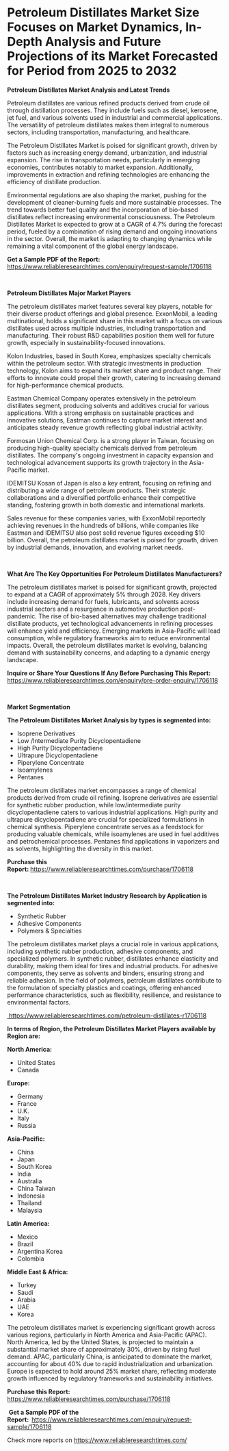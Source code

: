 <p><h1>Petroleum Distillates Market Size Focuses on Market Dynamics, In-Depth Analysis and Future Projections of its Market Forecasted for Period from 2025 to 2032</h1></p><p><strong>Petroleum Distillates Market Analysis and Latest Trends</strong></p>
<p><p>Petroleum distillates are various refined products derived from crude oil through distillation processes. They include fuels such as diesel, kerosene, jet fuel, and various solvents used in industrial and commercial applications. The versatility of petroleum distillates makes them integral to numerous sectors, including transportation, manufacturing, and healthcare.</p><p>The Petroleum Distillates Market is poised for significant growth, driven by factors such as increasing energy demand, urbanization, and industrial expansion. The rise in transportation needs, particularly in emerging economies, contributes notably to market expansion. Additionally, improvements in extraction and refining technologies are enhancing the efficiency of distillate production.</p><p>Environmental regulations are also shaping the market, pushing for the development of cleaner-burning fuels and more sustainable processes. The trend towards better fuel quality and the incorporation of bio-based distillates reflect increasing environmental consciousness. The Petroleum Distillates Market is expected to grow at a CAGR of 4.7% during the forecast period, fueled by a combination of rising demand and ongoing innovations in the sector. Overall, the market is adapting to changing dynamics while remaining a vital component of the global energy landscape.</p></p>
<p><strong>Get a Sample PDF of the Report:&nbsp;</strong> <a href="https://www.reliableresearchtimes.com/enquiry/request-sample/1706118?utm_campaign=2179&utm_medium=2&utm_source=Github&utm_content=ia&utm_term=27032025&utm_id=petroleum-distillates">https://www.reliableresearchtimes.com/enquiry/request-sample/1706118</a></p>
<p>&nbsp;</p>
<p><strong>Petroleum Distillates Major Market Players</strong></p>
<p><p>The petroleum distillates market features several key players, notable for their diverse product offerings and global presence. ExxonMobil, a leading multinational, holds a significant share in this market with a focus on various distillates used across multiple industries, including transportation and manufacturing. Their robust R&D capabilities position them well for future growth, especially in sustainability-focused innovations.</p><p>Kolon Industries, based in South Korea, emphasizes specialty chemicals within the petroleum sector. With strategic investments in production technology, Kolon aims to expand its market share and product range. Their efforts to innovate could propel their growth, catering to increasing demand for high-performance chemical products.</p><p>Eastman Chemical Company operates extensively in the petroleum distillates segment, producing solvents and additives crucial for various applications. With a strong emphasis on sustainable practices and innovative solutions, Eastman continues to capture market interest and anticipates steady revenue growth reflecting global industrial activity.</p><p>Formosan Union Chemical Corp. is a strong player in Taiwan, focusing on producing high-quality specialty chemicals derived from petroleum distillates. The company's ongoing investment in capacity expansion and technological advancement supports its growth trajectory in the Asia-Pacific market.</p><p>IDEMITSU Kosan of Japan is also a key entrant, focusing on refining and distributing a wide range of petroleum products. Their strategic collaborations and a diversified portfolio enhance their competitive standing, fostering growth in both domestic and international markets.</p><p>Sales revenue for these companies varies, with ExxonMobil reportedly achieving revenues in the hundreds of billions, while companies like Eastman and IDEMITSU also post solid revenue figures exceeding $10 billion. Overall, the petroleum distillates market is poised for growth, driven by industrial demands, innovation, and evolving market needs.</p></p>
<p>&nbsp;</p>
<p><strong>What Are The Key Opportunities For Petroleum Distillates Manufacturers?</strong></p>
<p><p>The petroleum distillates market is poised for significant growth, projected to expand at a CAGR of approximately 5% through 2028. Key drivers include increasing demand for fuels, lubricants, and solvents across industrial sectors and a resurgence in automotive production post-pandemic. The rise of bio-based alternatives may challenge traditional distillate products, yet technological advancements in refining processes will enhance yield and efficiency. Emerging markets in Asia-Pacific will lead consumption, while regulatory frameworks aim to reduce environmental impacts. Overall, the petroleum distillates market is evolving, balancing demand with sustainability concerns, and adapting to a dynamic energy landscape.</p></p>
<p><strong>Inquire or Share Your Questions If Any Before Purchasing This Report:</strong> <a href="https://www.reliableresearchtimes.com/enquiry/pre-order-enquiry/1706118?utm_campaign=2179&utm_medium=2&utm_source=Github&utm_content=ia&utm_term=27032025&utm_id=petroleum-distillates">https://www.reliableresearchtimes.com/enquiry/pre-order-enquiry/1706118</a></p>
<p>&nbsp;</p>
<p><strong>Market Segmentation</strong></p>
<p><strong>The Petroleum Distillates Market Analysis by types is segmented into:</strong></p>
<p><ul><li>Isoprene Derivatives</li><li>Low /Intermediate Purity Dicyclopentadiene</li><li>High Purity Dicyclopentadiene</li><li>Ultrapure Dicyclopentadiene</li><li>Piperylene Concentrate</li><li>Isoamylenes</li><li>Pentanes</li></ul></p>
<p><p>The petroleum distillates market encompasses a range of chemical products derived from crude oil refining. Isoprene derivatives are essential for synthetic rubber production, while low/intermediate purity dicyclopentadiene caters to various industrial applications. High purity and ultrapure dicyclopentadiene are crucial for specialized formulations in chemical synthesis. Piperylene concentrate serves as a feedstock for producing valuable chemicals, while isoamylenes are used in fuel additives and petrochemical processes. Pentanes find applications in vaporizers and as solvents, highlighting the diversity in this market.</p></p>
<p><strong>Purchase this Report:&nbsp;</strong><a href="https://www.reliableresearchtimes.com/purchase/1706118?utm_campaign=2179&utm_medium=2&utm_source=Github&utm_content=ia&utm_term=27032025&utm_id=petroleum-distillates">https://www.reliableresearchtimes.com/purchase/1706118</a></p>
<p>&nbsp;</p>
<p><strong>The Petroleum Distillates Market Industry Research by Application is segmented into:</strong></p>
<p><ul><li>Synthetic Rubber</li><li>Adhesive Components</li><li>Polymers & Specialties</li></ul></p>
<p><p>The petroleum distillates market plays a crucial role in various applications, including synthetic rubber production, adhesive components, and specialized polymers. In synthetic rubber, distillates enhance elasticity and durability, making them ideal for tires and industrial products. For adhesive components, they serve as solvents and binders, ensuring strong and reliable adhesion. In the field of polymers, petroleum distillates contribute to the formulation of specialty plastics and coatings, offering enhanced performance characteristics, such as flexibility, resilience, and resistance to environmental factors.</p></p>
<p><a href="https://www.reliableresearchtimes.com/petroleum-distillates-r1706118?utm_campaign=2179&utm_medium=2&utm_source=Github&utm_content=ia&utm_term=27032025&utm_id=petroleum-distillates">&nbsp;https://www.reliableresearchtimes.com/petroleum-distillates-r1706118</a></p>
<p><strong>In terms of Region, the Petroleum Distillates Market Players available by Region are:</strong></p>
<p>
    <p> <strong> North America: </strong>
        <ul>
            <li>United States</li>
            <li>Canada</li>
        </ul>
        </p> 
    <p> <strong> Europe: </strong>
        <ul>
            <li>Germany</li>
            <li>France</li>
            <li>U.K.</li>
            <li>Italy</li>
            <li>Russia</li>
        </ul>
        </p> 
    <p> <strong> Asia-Pacific: </strong>
        <ul>
            <li>China</li>
            <li>Japan</li>
            <li>South Korea</li>
            <li>India</li>
            <li>Australia</li>
            <li>China Taiwan</li>
            <li>Indonesia</li>
            <li>Thailand</li>
            <li>Malaysia</li>
        </ul>
        </p> 
    <p> <strong> Latin America: </strong>
        <ul>
            <li>Mexico</li>
            <li>Brazil</li>
            <li>Argentina Korea</li>
            <li>Colombia</li>
        </ul>
        </p> 
    <p> <strong> Middle East & Africa: </strong>
        <ul>
            <li>Turkey</li>
            <li>Saudi</li>
            <li>Arabia</li>
            <li>UAE</li>
            <li>Korea</li>
        </ul>
    </p>
    </p>
<p><p>The petroleum distillates market is experiencing significant growth across various regions, particularly in North America and Asia-Pacific (APAC). North America, led by the United States, is projected to maintain a substantial market share of approximately 30%, driven by rising fuel demand. APAC, particularly China, is anticipated to dominate the market, accounting for about 40% due to rapid industrialization and urbanization. Europe is expected to hold around 25% market share, reflecting moderate growth influenced by regulatory frameworks and sustainability initiatives.</p></p>
<p><strong>Purchase this Report: </strong><a href="https://www.reliableresearchtimes.com/purchase/1706118?utm_campaign=2179&utm_medium=2&utm_source=Github&utm_content=ia&utm_term=27032025&utm_id=petroleum-distillates">https://www.reliableresearchtimes.com/purchase/1706118</a></p>
<p>&nbsp;<strong>Get a Sample PDF of the Report:&nbsp;&nbsp;</strong><a href="https://www.reliableresearchtimes.com/enquiry/request-sample/1706118?utm_campaign=2179&utm_medium=2&utm_source=Github&utm_content=ia&utm_term=27032025&utm_id=petroleum-distillates">https://www.reliableresearchtimes.com/enquiry/request-sample/1706118</a></p>
<p><strong></strong></p>
<p>Check more reports on <a href="https://www.reliableresearchtimes.com/?utm_campaign=2179&utm_medium=2&utm_source=Github&utm_content=ia&utm_term=27032025&utm_id=petroleum-distillates">https://www.reliableresearchtimes.com/</a></p>